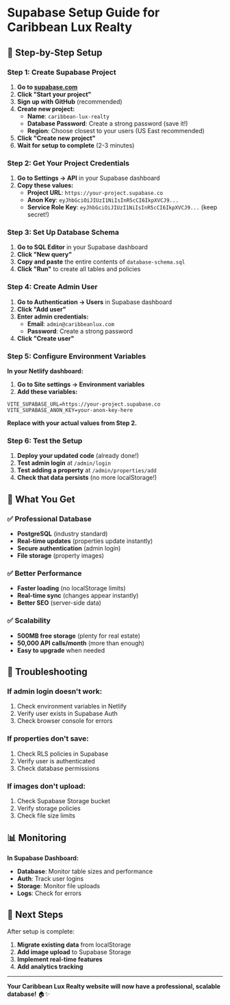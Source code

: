 # Supabase Setup Guide for Caribbean Lux Realty

## 🚀 Step-by-Step Setup

### Step 1: Create Supabase Project

1. **Go to [supabase.com](https://supabase.com)**
2. **Click "Start your project"**
3. **Sign up with GitHub** (recommended)
4. **Create new project:**
   - **Name**: `caribbean-lux-realty`
   - **Database Password**: Create a strong password (save it!)
   - **Region**: Choose closest to your users (US East recommended)
5. **Click "Create new project"**
6. **Wait for setup to complete** (2-3 minutes)

### Step 2: Get Your Project Credentials

1. **Go to Settings → API** in your Supabase dashboard
2. **Copy these values:**
   - **Project URL**: `https://your-project.supabase.co`
   - **Anon Key**: `eyJhbGciOiJIUzI1NiIsInR5cCI6IkpXVCJ9...`
   - **Service Role Key**: `eyJhbGciOiJIUzI1NiIsInR5cCI6IkpXVCJ9...` (keep secret!)

### Step 3: Set Up Database Schema

1. **Go to SQL Editor** in your Supabase dashboard
2. **Click "New query"**
3. **Copy and paste** the entire contents of `database-schema.sql`
4. **Click "Run"** to create all tables and policies

### Step 4: Create Admin User

1. **Go to Authentication → Users** in Supabase dashboard
2. **Click "Add user"**
3. **Enter admin credentials:**
   - **Email**: `admin@caribbeanlux.com`
   - **Password**: Create a strong password
4. **Click "Create user"**

### Step 5: Configure Environment Variables

**In your Netlify dashboard:**

1. **Go to Site settings → Environment variables**
2. **Add these variables:**

```env
VITE_SUPABASE_URL=https://your-project.supabase.co
VITE_SUPABASE_ANON_KEY=your-anon-key-here
```

**Replace with your actual values from Step 2.**

### Step 6: Test the Setup

1. **Deploy your updated code** (already done!)
2. **Test admin login** at `/admin/login`
3. **Test adding a property** at `/admin/properties/add`
4. **Check that data persists** (no more localStorage!)

## 🎯 What You Get

### ✅ Professional Database
- **PostgreSQL** (industry standard)
- **Real-time updates** (properties update instantly)
- **Secure authentication** (admin login)
- **File storage** (property images)

### ✅ Better Performance
- **Faster loading** (no localStorage limits)
- **Real-time sync** (changes appear instantly)
- **Better SEO** (server-side data)

### ✅ Scalability
- **500MB free storage** (plenty for real estate)
- **50,000 API calls/month** (more than enough)
- **Easy to upgrade** when needed

## 🔧 Troubleshooting

### If admin login doesn't work:
1. Check environment variables in Netlify
2. Verify user exists in Supabase Auth
3. Check browser console for errors

### If properties don't save:
1. Check RLS policies in Supabase
2. Verify user is authenticated
3. Check database permissions

### If images don't upload:
1. Check Supabase Storage bucket
2. Verify storage policies
3. Check file size limits

## 📊 Monitoring

**In Supabase Dashboard:**
- **Database**: Monitor table sizes and performance
- **Auth**: Track user logins
- **Storage**: Monitor file uploads
- **Logs**: Check for errors

## 🚀 Next Steps

After setup is complete:
1. **Migrate existing data** from localStorage
2. **Add image upload** to Supabase Storage
3. **Implement real-time features**
4. **Add analytics tracking**

---

**Your Caribbean Lux Realty website will now have a professional, scalable database!** 🏠✨ 